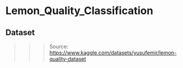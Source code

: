# Lemon_Quality_Classification

## Dataset
  >>> Source: https://www.kaggle.com/datasets/yusufemir/lemon-quality-dataset
